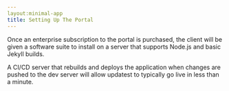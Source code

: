 ```yaml
---
layout:minimal-app
title: Setting Up The Portal
---
```


Once an enterprise subscription to the portal is purchased, the client will be given a software suite to install on a server that supports Node.js and basic Jekyll builds.

A CI/CD server that rebuilds and deploys the application when changes are pushed to the dev server will allow updatest to typically go live in less than a minute.

